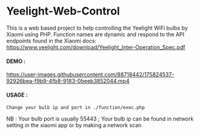 # Yeelight-Web-Control

This is a web based project to help controlling the Yeelight WiFi bulbs by Xiaomi using PHP.
Function names are dynamic and respond to the API endpoints found in the Xiaomi docs:
https://www.yeelight.com/download/Yeelight_Inter-Operation_Spec.pdf


#### DEMO :


https://user-images.githubusercontent.com/88718442/175824537-92926bea-f9b9-4fb8-9183-0beeb3852044.mp4



#### USAGE :
```
Change your bulb ip and port in ./function/exec.php
```
NB : Your bulb port is usually 55443 ; Your bulb ip can be found in network setting in the xiaomi app or by making a network scan
